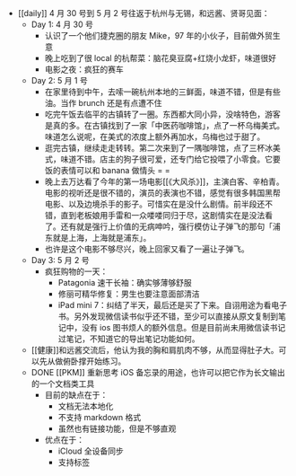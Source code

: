 - [[daily]] 4 月 30 号到 5 月 2 号往返于杭州与无锡，和远酱、贤哥见面：
	- Day 1: 4 月 30 号
		- 认识了一个他们捷克圈的朋友 Mike，97 年的小伙子，目前做外贸生意
		- 晚上吃到了很 local 的杭帮菜：脑花臭豆腐+红烧小龙虾，味道很好
		- 电影之夜：疯狂的赛车
	- Day 2: 5 月 1 号
		- 在家里待到中午，去嗦一碗杭州本地的三鲜面，味道不错，但是有些油。当作 brunch 还是有点遭不住
		- 吃完午饭去临平的古镇转了一圈。东西都大同小异，没啥特色，游客是真的多。在古镇找到了一家「中医药咖啡馆」，点了一杯乌梅美式。味道怎么说呢，在美式的浓度上额外再加水，乌梅也过于甜了。
		- 逛完古镇，继续走走转转。第二次来到了一隅咖啡馆，点了三杯冰美式，味道不错。店主的狗子很可爱，还专门给它投喂了小零食。它要饭的表情可以和 banana 做情头 = =
		- 晚上去万达看了今年的第一场电影[[《大风杀》]]，主演白客、辛柏青。电影的视听还是很不错的，演员的表演也不错，感觉有很多韩国黑帮电影、以及边境杀手的影子。可惜实在是没什么剧情。前半段还不错，直到老板娘用手雷和一众喽喽同归于尽，这剧情实在是没法看了。还有就是强行上价值的无病呻吟，强行模仿让子弹飞的那句「浦东就是上海，上海就是浦东」。
		- 也许是这个电影不够尽兴，晚上回家又看了一遍让子弹飞。
	- Day 3: 5 月 2 号
		- 疯狂购物的一天：
			- Patagonia 速干长袖：确实够薄够舒服
			- 修丽可精华修复：男生也要注意面部清洁
			- iPad mini 7：纠结了半天，最后还是买了下来。自诩用途为看电子书。另外发现微信读书似乎还不错，至少可以直接从原文复制到笔记中，没有 ios 图书烦人的额外信息。但是目前尚未用微信读书记过笔记，不知道它的导出笔记功能如何。
	- [[健康]]和远酱交流后，他认为我的胸和肩肌肉不够，从而显得肚子大。可以先从做俯卧撑开始练习。
	- DONE [[PKM]] 重新思考 iOS 备忘录的用途，也许可以把它作为长文输出的一个文档类工具
		- 目前的缺点在于：
			- 文档无法本地化
			- 不支持 markdown 格式
			- 虽然也有链接功能，但是不够直观
		- 优点在于：
			- iCloud 全设备同步
			- 支持标签